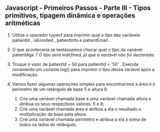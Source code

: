 ## Javascript - Primeiros Passos - Parte III - Tipos primitivos, tipagem dinâmica e operações aritméticas

1. Utilize o operador typeof para imprimir qual o tipo das variáveis patientId , isEnrolled , patientInfo e patientEmail .
2. O que aconteceria se tentássemos checar qual o tipo da variável patientAge ? 
*O tipo será indefined, já que a variável não foi declarada.*

3. Troque o valor de patientId = 50 para patientId = '50' . Execute novamente um console.log() para imprimir o tipo dessa variável após a modificação. 

4. Vamos fazer algumas operações simples para encontrarmos a área e o perímetro de um retângulo de base 5 e altura 8.
    1. Crie uma variável chamada base e uma variável chamada altura e atribua os seus respectivos valores: 5 e 8;
    2. Crie uma variável chamada area e atribua a ela o resultado a multiplicação da base pela altura. 
    3. Crie uma variável chamada perimetro e atribua a ela a soma de todos os lados do retângulo;
